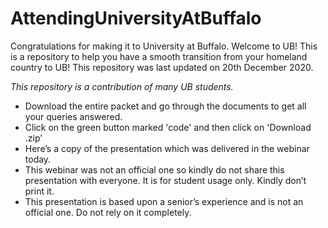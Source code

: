 # AttendingUniversityAtBuffalo
Congratulations for making it to University at Buffalo. Welcome to UB! This is a repository to help you have a smooth transition from your homeland country to UB! This repository was last updated on 20th December 2020.

*This repository is a contribution of many UB students.* 

- Download the entire packet and go through the documents to get all your queries answered. 
- Click on the green button marked 'code' and then click on 'Download .zip'
- Here’s a copy of the presentation which was delivered in the webinar today. 
- This webinar was not an official one so kindly do not share this presentation with everyone. It is for student usage only. Kindly don’t print it. 
- This presentation is based upon a senior’s experience and is not an official one. Do not rely on it completely.
